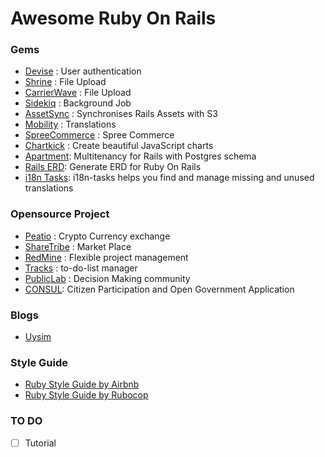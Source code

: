 # Awesome Ruby On Rails

### Gems
- [Devise](https://github.com/plataformatec/devise) : User authentication
- [Shrine](https://github.com/shrinerb/shrine) : File Upload
- [CarrierWave](https://github.com/carrierwaveuploader/carrierwave) : File Upload
- [Sidekiq](https://github.com/mperham/sidekiq) : Background Job
- [AssetSync](https://github.com/AssetSync/asset_sync) : Synchronises Rails Assets with S3
- [Mobility](https://github.com/shioyama/mobility) : Translations
- [SpreeCommerce](https://github.com/spree/spree) : Spree Commerce
- [Chartkick](https://github.com/ankane/chartkick) : Create beautiful JavaScript charts
- [Apartment](https://github.com/influitive/apartment): Multitenancy for Rails with Postgres schema
- [Rails ERD](https://github.com/voormedia/rails-erd): Generate ERD for Ruby On Rails
- [i18n Tasks](https://github.com/glebm/i18n-tasks): i18n-tasks helps you find and manage missing and unused translations

### Opensource Project
- [Peatio](https://github.com/peatio/peatio) : Crypto Currency exchange
- [ShareTribe](https://github.com/sharetribe/sharetribe) : Market Place
- [RedMine](https://github.com/redmine/redmine) : Flexible project management
- [Tracks](https://github.com/TracksApp/tracks) : to-do-list manager
- [PublicLab](https://github.com/publiclab/plots2) : Decision Making community
- [CONSUL](https://github.com/consul/consul): Citizen Participation and Open Government Application

### Blogs
- [Uysim](http://uysim.com)

### Style Guide
- [Ruby Style Guide by Airbnb](https://github.com/airbnb/ruby)
- [Ruby Style Guide by Rubocop](https://github.com/rubocop-hq/ruby-style-guide)

### TO DO
- [ ] Tutorial
